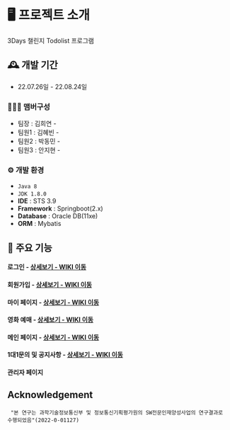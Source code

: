 # 🖥️ 프로젝트 소개

3Days 챌린지 Todolist 프로그램
<br>

## 🕰️ 개발 기간

- 22.07.26일 - 22.08.24일

### 🧑‍🤝‍🧑 맴버구성

- 팀장 : 김희연 -
- 팀원1 : 김혜빈 -
- 팀원2 : 박동민 -
- 팀원3 : 안지현 -

### ⚙️ 개발 환경

- `Java 8`
- `JDK 1.8.0`
- **IDE** : STS 3.9
- **Framework** : Springboot(2.x)
- **Database** : Oracle DB(11xe)
- **ORM** : Mybatis

## 📌 주요 기능

#### 로그인 - <a href="" >상세보기 - WIKI 이동</a>

#### 회원가입 - <a href="" >상세보기 - WIKI 이동</a>

#### 마이 페이지 - <a href="" >상세보기 - WIKI 이동</a>

#### 영화 예매 - <a href="" >상세보기 - WIKI 이동</a>

#### 메인 페이지 - <a href="" >상세보기 - WIKI 이동</a>

#### 1대1문의 및 공지사항 - <a href="" >상세보기 - WIKI 이동</a>

#### 관리자 페이지

## Acknowledgement

```
 "본 연구는 과학기술정보통신부 및 정보통신기획평가원의 SW전문인재양성사업의 연구결과로 수행되었음"(2022-0-01127)
```
